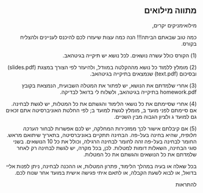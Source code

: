 <div dir='rtl'>

## מתווה מילואים

מילואימניקים יקרים,

כמה טוב שבאתם הביתה!!! הנה כמה עצות שיעזרו לכם להיכנס לעניינים ולהצליח בקורס.

(1) הקורס כולל עשרה נושאים. לכל נושא יש תיקייה בגיטהאב.

(2) מומלץ ללמוד כל נושא מההקלטה במוודל, ולהיעזר לפי הצורך במצגת (slides.pdf) ובסיכום (text.pdf) שנמצאים בתיקייה בגיטהאב. 

(3) אחרי שלמדתם את הנושא, יש לפתור את המטלה השבועית, הנמצאת בקובץ homework.pdf בתיקייה בגיטהאב, ולשלוח לי בדואל לבדיקה. 

(4) אחרי שסיימתם את כל נושאי הלימוד והגשתם את כל המטלות, יש לגשת לבחינה. אם סיימתם לפני מועד ב, מומלץ לגשת למועד ב; לפי החלטת האוניברסיטה אתם זכאים גם למועד ג ולציון הגבוה מבין השניים.

(5) אם קיבלתם אישור לכך ממזכירות המחלקה, יש לכם אפשרות לבחור *הערכה חלופית*, שהיא בחינה בעל-פה. הבחינה תתקיים באוניברסיטה, בתאריך שיתואם מראש. החומר לבחינה בעל-פה זהה לחומר לבחינה הרגילה, וכולל את כל 10 הנושאים. בשני סוגי הבחינה, השאלות דומות למטלות. לכן, בכל מקרה, יש לגשת לבחינה רק לאחר שלמדתם את כל הנושאים והגשתם את כל המטלות.


בכל שאלה או בעיה במהלך הלימוד, פתרון המטלות, או ההכנה לבחינה, ניתן לפנות אליי בדואל, או לבוא לשעת הקבלה, או לתאם איתי פגישה אישית במועד אחר שנוח לכם.

להתראות

</div>